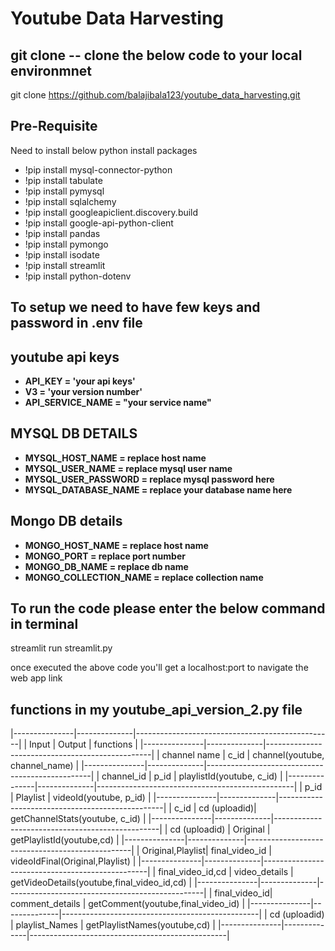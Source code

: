 # Youtube Data Harvesting 

## git clone -- clone the below code to your local environmnet

git clone https://github.com/balajibala123/youtube_data_harvesting.git

## Pre-Requisite

Need to install below python install packages
 - !pip install mysql-connector-python
 - !pip install tabulate
 - !pip install pymysql
 - !pip install sqlalchemy
 - !pip install googleapiclient.discovery.build
 - !pip install google-api-python-client
 - !pip install pandas
 - !pip install pymongo
 - !pip install isodate
 - !pip install streamlit
 - !pip install python-dotenv

 ## To setup we need to have few keys and password in .env file

 ## youtube api keys
 - **API_KEY = 'your api keys'**
 - **V3 = 'your version number'**
 - **API_SERVICE_NAME = "your service name"**

## MYSQL DB DETAILS 
 - **MYSQL_HOST_NAME = replace host name**
 - **MYSQL_USER_NAME = replace mysql user name**
 - **MYSQL_USER_PASSWORD = replace mysql password here**
 - **MYSQL_DATABASE_NAME = replace your database name here**

## Mongo DB details
 - **MONGO_HOST_NAME = replace host name**
 - **MONGO_PORT = replace port number**
 - **MONGO_DB_NAME = replace db name**
 - **MONGO_COLLECTION_NAME = replace collection name**

## To run the code please enter the below command in terminal
 
streamlit run streamlit.py

once executed the above code you'll get a localhost:port to navigate the web app link

## functions in my youtube_api_version_2.py file


|---------------|--------------|-------------------------------------------------|
| Input         | Output       | functions                                       |
|---------------|--------------|-------------------------------------------------|
| channel name  | c_id         | channel(youtube, channel_name)                  |
|---------------|--------------|-------------------------------------------------|
| channel_id    | p_id         | playlistId(youtube, c_id)                       |
|---------------|--------------|-------------------------------------------------|
| p_id          | Playlist     | videoId(youtube, p_id)                          |
|---------------|--------------|-------------------------------------------------|
| c_id          | cd (uploadid)| getChannelStats(youtube, c_id)                  |
|---------------|--------------|-------------------------------------------------|
| cd (uploadid) | Original     | getPlaylistId(youtube,cd)                       |
|---------------|--------------|-------------------------------------------------|
| Original,Playlist| final_video_id | videoIdFinal(Original,Playlist)            |
|---------------|--------------|-------------------------------------------------|
| final_video_id,cd | video_details | getVideoDetails(youtube,final_video_id,cd) |
|---------------|--------------|-------------------------------------------------|
| final_video_id| comment_details   | getComment(youtube,final_video_id)         |
|---------------|--------------|-------------------------------------------------|
| cd (uploadid) | playlist_Names    | getPlaylistNames(youtube,cd)               |
|---------------|--------------|-------------------------------------------------|